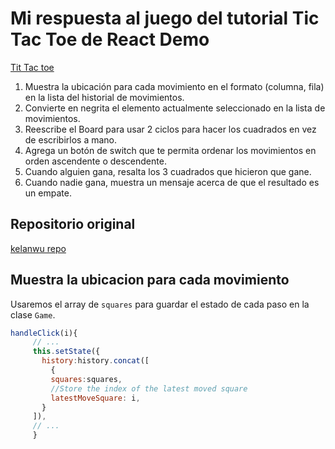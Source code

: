 #  Mi respuesta al juego del tutorial Tic Tac Toe de React Demo
[Tit Tac toe ](https://es.reactjs.org/tutorial/tutorial.html)

1. Muestra la ubicación para cada movimiento en el formato (columna, fila) en la lista del historial de movimientos.
2. Convierte en negrita el elemento actualmente seleccionado en la lista de movimientos.
3. Reescribe el Board para usar 2 ciclos para hacer los cuadrados en vez de escribirlos a mano.
4. Agrega un botón de switch que te permita ordenar los movimientos en orden ascendente o descendente.
5. Cuando alguien gana, resalta los 3 cuadrados que hicieron que gane.
6. Cuando nadie gana, muestra un mensaje acerca de que el resultado es un empate.

## Repositorio original
[kelanwu repo](https://github.com/kelanwu/react-tic-tac-toe.git)

## Muestra la ubicacion para cada movimiento
Usaremos el array de `squares` para guardar el estado de cada paso en la clase `Game`. 


 ```javascript
handleClick(i){
      // ...
      this.setState({
        history:history.concat([
          {
          squares:squares,
          //Store the index of the latest moved square
          latestMoveSquare: i,
        }
      ]),
      // ...
      }
